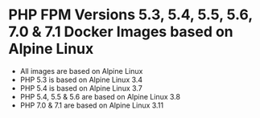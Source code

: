 # PHP FPM Versions 5.3, 5.4, 5.5, 5.6, 7.0 & 7.1 Docker Images based on Alpine Linux

* All images are based on Alpine Linux
* PHP 5.3 is based on Alpine Linux 3.4
* PHP 5.4 is based on Alpine Linux 3.7
* PHP 5.4, 5.5 & 5.6 are based on Alpine Linux 3.8
* PHP 7.0 & 7.1 are based on Alpine Linux 3.11